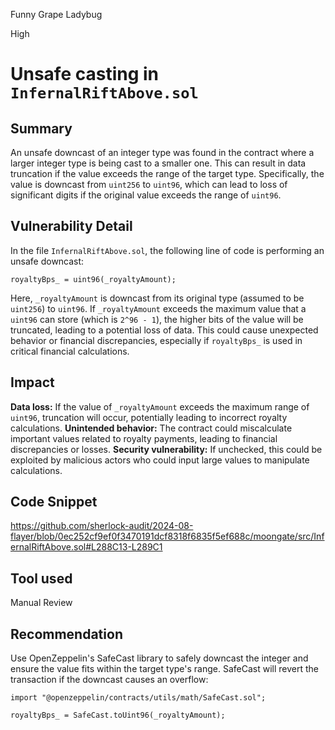 Funny Grape Ladybug

High

# Unsafe casting in `InfernalRiftAbove.sol`

## Summary
An unsafe downcast of an integer type was found in the contract where a larger integer type is being cast to a smaller one. This can result in data truncation if the value exceeds the range of the target type. Specifically, the value is downcast from `uint256` to `uint96`, which can lead to loss of significant digits if the original value exceeds the range of `uint96`.

## Vulnerability Detail
In the file `InfernalRiftAbove.sol`, the following line of code is performing an unsafe downcast:

```solidity
royaltyBps_ = uint96(_royaltyAmount);
```

Here, `_royaltyAmount` is downcast from its original type (assumed to be `uint256`) to `uint96`. If `_royaltyAmount` exceeds the maximum value that a `uint96` can store (which is `2^96 - 1`), the higher bits of the value will be truncated, leading to a potential loss of data. This could cause unexpected behavior or financial discrepancies, especially if `royaltyBps_` is used in critical financial calculations.

## Impact
**Data loss:** If the value of `_royaltyAmount` exceeds the maximum range of `uint96`, truncation will occur, potentially leading to incorrect royalty calculations.
**Unintended behavior:** The contract could miscalculate important values related to royalty payments, leading to financial discrepancies or losses.
**Security vulnerability:** If unchecked, this could be exploited by malicious actors who could input large values to manipulate calculations.

## Code Snippet
https://github.com/sherlock-audit/2024-08-flayer/blob/0ec252cf9ef0f3470191dcf8318f6835f5ef688c/moongate/src/InfernalRiftAbove.sol#L288C13-L289C1

## Tool used

Manual Review

## Recommendation
Use OpenZeppelin's SafeCast library to safely downcast the integer and ensure the value fits within the target type's range. SafeCast will revert the transaction if the downcast causes an overflow:

```solidity
import "@openzeppelin/contracts/utils/math/SafeCast.sol";

royaltyBps_ = SafeCast.toUint96(_royaltyAmount);
```